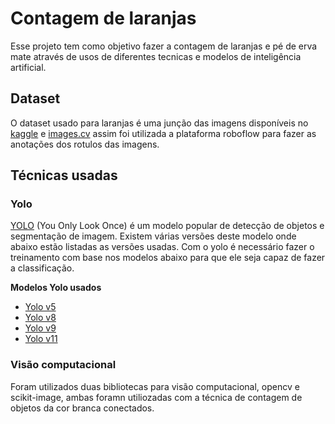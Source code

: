 # Contagem  de laranjas 

Esse projeto tem como objetivo fazer a contagem de laranjas e pé de erva mate através de usos de diferentes tecnicas e modelos de inteligência artificial.

## Dataset
O dataset usado para laranjas é uma junção das imagens disponíveis no [kaggle](https://www.kaggle.com/datasets/balraj98/apple2orange-dataset) e [images.cv](https://images.cv/download/orange/1366) assim foi utilizada a plataforma roboflow para fazer as anotações dos rotulos das imagens.

## Técnicas usadas

### Yolo

[YOLO](https://docs.ultralytics.com/#yolo-a-brief-history) (You Only Look Once) é um modelo popular de detecção de objetos e segmentação de imagem. Existem várias versões deste modelo onde abaixo estão listadas as versões usadas.
Com o yolo é necessário fazer o treinamento com base nos modelos abaixo para que ele seja capaz de fazer a classificação.

**Modelos Yolo usados**

- [Yolo v5](https://docs.ultralytics.com/models/yolov5/)
- [Yolo v8](https://docs.ultralytics.com/models/yolov8/)
- [Yolo v9](https://docs.ultralytics.com/models/yolov9/)
- [Yolo v11](https://docs.ultralytics.com/models/yolo11/)

### Visão computacional
Foram utilizados duas bibliotecas para visão computacional, opencv e scikit-image, ambas foramn utiliozadas com a técnica de contagem de objetos da cor branca conectados.

